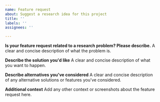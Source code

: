```yaml
---
name: Feature request
about: Suggest a research idea for this project
title: ''
labels: ''
assignees: ''

---
```


**Is your feature request related to a research problem? Please describe.**
A clear and concise description of what the problem is.

**Describe the solution you'd like**
A clear and concise description of what you want to happen.

**Describe alternatives you've considered**
A clear and concise description of any alternative solutions or features you've considered.

**Additional context**
Add any other context or screenshots about the feature request here.
